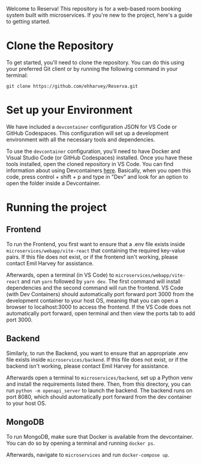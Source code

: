 Welcome to Reserva! This repository is for a web-based room booking system built with microservices. If you're new to the project, here's a guide to getting started.

# Clone the Repository
To get started, you'll need to clone the repository. You can do this using your preferred Git client or by running the following command in your terminal:

```
git clone https://github.com/ehharvey/Reserva.git
```

# Set up your Environment
We have included a `devcontainer` configuration JSON for VS Code or GitHub Codespaces. This configuration will set up a development environment with all the necessary tools and dependencies.

To use the `devcontainer` configuration, you'll need to have Docker and Visual Studio Code (or GitHub Codespaces) installed. Once you have these tools installed, open the cloned repository in VS Code. You can find information about using Devcontainers [here](https://code.visualstudio.com/docs/devcontainers/containers#_quick-start-open-a-git-repository-or-github-pr-in-an-isolated-container-volume). Basically, when you open this code, press control + shift + p and type in "Dev" and look for an option to open the folder inside a Devcontainer.

# Running the project
## Frontend
To run the Frontend, you first want to ensure that a .env file exists inside `microservices/webapp/vite-react` that containing the required key-value pairs. If this file does not exist, or if the frontend isn't working, please contact Emil Harvey for assistance.

Afterwards, open a terminal (in VS Code) to `microservices/webapp/vite-react` and run `yarn` followed by `yarn dev`. The first command will install dependencies and the second command will run the frontend. VS Code (with Dev Containers) should automatically port forward port 3000 from the development container to your host OS, meaning that you can open a browser to localhost:3000 to access the frontend. If the VS Code does not automatically port forward, open terminal and then view the ports tab to add port 3000.

## Backend
Similarly, to run the Backend, you want to ensure that an appropriate .env file exists inside `microservices/backend`. If this file does not exist, or if the backend isn't working, please contact Emil Harvey for assistance.

Afterwards open a terminal to `microservices/backend`, set up a Python venv and install the requirements listed there. Then, from this directory, you can run `python -m openapi_server` to launch the backend. The backend runs on port 8080, which should automatically port forward from the dev container to your host OS.

## MongoDB
To run MongoDB, make sure that Docker is available from the devcontainer. You can do so by opening a terminal and running `docker ps`.

Afterwards, navigate to `microservices` and run `docker-compose up`.
